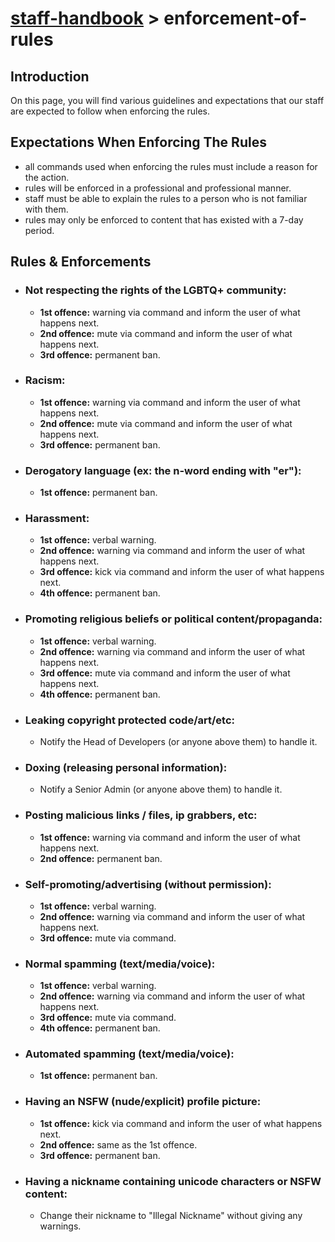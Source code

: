 # [staff-handbook](../../README.md) > enforcement-of-rules

## Introduction
On this page, you will find various guidelines and expectations that our staff are expected to follow when enforcing the rules.

## Expectations When Enforcing The Rules
- all commands used when enforcing the rules must include a reason for the action.
- rules will be enforced in a professional and professional manner.
- staff must be able to explain the rules to a person who is not familiar with them.
- rules may only be enforced to content that has existed with a 7-day period.

## Rules & Enforcements
- ### Not respecting the rights of the LGBTQ+ community:
    - **1st offence:** warning via command and inform the user of what happens next.
    - **2nd offence:** mute via command and inform the user of what happens next.
    - **3rd offence:** permanent ban.

- ### Racism:
    - **1st offence:** warning via command and inform the user of what happens next.
    - **2nd offence:** mute via command and inform the user of what happens next.
    - **3rd offence:** permanent ban.

- ### Derogatory language (ex: the n-word ending with "er"):
    - **1st offence:** permanent ban.

- ### Harassment:
    - **1st offence:** verbal warning.
    - **2nd offence:** warning via command and inform the user of what happens next.
    - **3rd offence:** kick via command and inform the user of what happens next.
    - **4th offence:** permanent ban.

- ### Promoting religious beliefs or political content/propaganda:
    - **1st offence:** verbal warning.
    - **2nd offence:** warning via command and inform the user of what happens next.
    - **3rd offence:** mute via command and inform the user of what happens next.
    - **4th offence:** permanent ban.

- ### Leaking copyright protected code/art/etc:
    - Notify the Head of Developers (or anyone above them) to handle it.

- ### Doxing (releasing personal information):
    - Notify a Senior Admin (or anyone above them) to handle it.

- ### Posting malicious links / files, ip grabbers, etc:
    - **1st offence:** warning via command and inform the user of what happens next.
    - **2nd offence:** permanent ban.

- ### Self-promoting/advertising (without permission):
    - **1st offence:** verbal warning.
    - **2nd offence:** warning via command and inform the user of what happens next.
    - **3rd offence:** mute via command.

- ### Normal spamming (text/media/voice):
    - **1st offence:** verbal warning.
    - **2nd offence:** warning via command and inform the user of what happens next.
    - **3rd offence:** mute via command.
    - **4th offence:** permanent ban.

- ### Automated spamming (text/media/voice):
    - **1st offence:** permanent ban.

- ### Having an NSFW (nude/explicit) profile picture:
    - **1st offence:** kick via command and inform the user of what happens next.
    - **2nd offence:** same as the 1st offence.
    - **3rd offence:** permanent ban.

- ### Having a nickname containing unicode characters or NSFW content:
    - Change their nickname to "Illegal Nickname" without giving any warnings.
